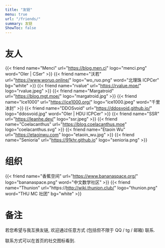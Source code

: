 ```yaml
---
title: "友链"
menu: true
url: "/friends/"
summary: 友链
ShowToc: false
---
```


# 友人

<div class="flink" id="article-container">
<div class="friend-list-div" >

{{< friend name="Menci" url="https://blog.men.ci" logo="menci.png" word="OIer | CSer" >}}
{{< friend name="沃若" url="https://www.woruo.online/" logo="wo_ruo.png" word="北理珠 ICPCer" bg="white" >}}
{{< friend name="rvalue" url="https://rvalue.moe/" logo="rvalue.jpeg" >}}
{{< friend name="Margatroid" url="https://blog.mgt.moe/" logo="margatroid.jpg" >}}
{{< friend name="Ice1000" url="https://ice1000.org/" logo="ice1000.jpeg" word="千里冰封" >}}
{{< friend name="DDOSvoid" url="https://ddosvoid.github.io/" logo="ddosvoid.jpg" word="OIer | HDU ICPCer" >}}
{{< friend name="SSR" url="https://leanhe.dev/" logo="ssr.jpeg" >}}
{{< friend name="Coelacanthus" url="https://blog.coelacanthus.moe" logo="coelacanthus.svg" >}}
{{< friend name="Etaoin Wu" url="https://etaoinwu.com" logo="etaoin_wu.jpg" >}}
{{< friend name="Senioria" url="https://91khr.github.io" logo="senioria.png" >}}

</div>
</div>

# 组织

<div class="flink" id="article-container">
<div class="friend-list-div" >

{{< friend name="香蕉空间" url="https://www.bananaspace.org/" logo="bananaspace.png" word="中文数学社区" >}}
{{< friend name="Thunion" url="https://http://wiki.thunion.club/" logo="thunion.png" word="THU MC 社团" bg="white" >}}

</div>
</div>

# 备注

若您希望与我互换友链, 欢迎通过任意方式 (包括但不限于 QQ / tg / 邮箱) 联系.

联系方式可以在首页的社交图标看到.
